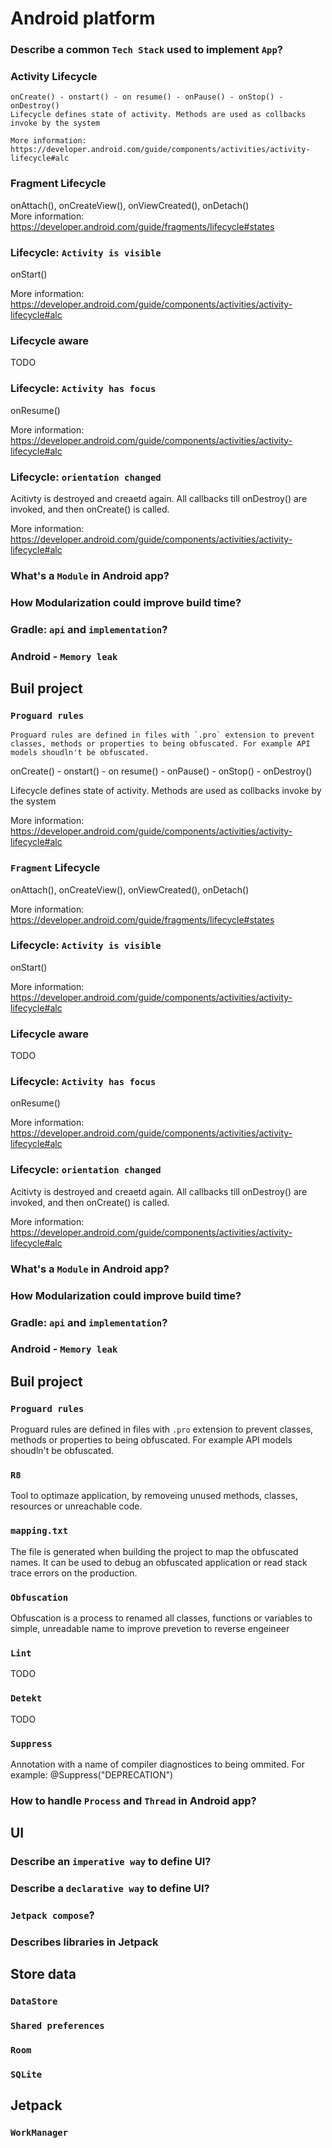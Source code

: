 # Android platform

### Describe a common `Tech Stack` used to implement `App`? 
### **Activity Lifecycle**
```
onCreate() - onstart() - on resume() - onPause() - onStop() - onDestroy()
Lifecycle defines state of activity. Methods are used as collbacks invoke by the system 

More information: https://developer.android.com/guide/components/activities/activity-lifecycle#alc
```
### **Fragment Lifecycle**
onAttach(), onCreateView(), onViewCreated(), onDetach() \
More information: https://developer.android.com/guide/fragments/lifecycle#states

### Lifecycle: `Activity is visible`
onStart()

More information: https://developer.android.com/guide/components/activities/activity-lifecycle#alc

### Lifecycle aware
TODO

### Lifecycle: `Activity has focus`
onResume()

More information: https://developer.android.com/guide/components/activities/activity-lifecycle#alc 

### Lifecycle: `orientation changed`
Acitivty is destroyed and creaetd again. All callbacks till onDestroy() are invoked, and then onCreate() is called.   

More information: https://developer.android.com/guide/components/activities/activity-lifecycle#alc 

### What's a `Module` in Android app?
### How Modularization could improve build time?
### Gradle: `api` and `implementation`?
### Android - `Memory leak`

## Buil project

### `Proguard rules`
    Proguard rules are defined in files with `.pro` extension to prevent classes, methods or properties to being obfuscated. For example API models shoudln't be obfuscated. 
onCreate() - onstart() - on resume() - onPause() - onStop() - onDestroy() 

Lifecycle defines state of activity. Methods are used as collbacks invoke by the system

More information: https://developer.android.com/guide/components/activities/activity-lifecycle#alc

### `Fragment` Lifecycle
onAttach(), onCreateView(), onViewCreated(), onDetach()

More information: https://developer.android.com/guide/fragments/lifecycle#states

### Lifecycle: `Activity is visible`
onStart()

More information: https://developer.android.com/guide/components/activities/activity-lifecycle#alc

### Lifecycle aware
TODO

### Lifecycle: `Activity has focus`
onResume()

More information: https://developer.android.com/guide/components/activities/activity-lifecycle#alc 

### Lifecycle: `orientation changed`
Acitivty is destroyed and creaetd again. All callbacks till onDestroy() are invoked, and then onCreate() is called.   

More information: https://developer.android.com/guide/components/activities/activity-lifecycle#alc 

### What's a `Module` in Android app?
### How Modularization could improve build time?
### Gradle: `api` and `implementation`?
### Android - `Memory leak`

## Buil project

### `Proguard rules`
Proguard rules are defined in files with `.pro` extension to prevent classes, methods or properties to being obfuscated. For example API models shoudln't be obfuscated. 

### `R8`
Tool to optimaze application, by removeing unused methods, classes, resources or unreachable code.

### `mapping.txt`
The file is generated when building the project to map the obfuscated names. It can be used to debug an obfuscated application or read stack trace errors on the production.  

### `Obfuscation`
Obfuscation is a process to renamed all classes, functions or variables to simple, unreadable name to improve prevetion to reverse engeineer

### `Lint`
TODO

### `Detekt`
TODO

### `Suppress`
Annotation with a name of compiler diagnostices to being ommited. For example: @Suppress("DEPRECATION")

### How to handle `Process` and `Thread` in Android app?

## UI

### Describe an `imperative way` to define UI?
### Describe a `declarative way` to define UI?
### `Jetpack compose`?
### Describes libraries in Jetpack

## Store data

### `DataStore`
### `Shared preferences`
### `Room`
### `SQLite`

## Jetpack

### `WorkManager`

